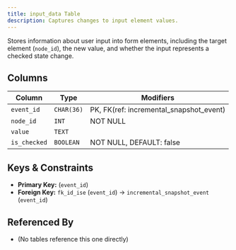 ```yaml
---
title: input_data Table
description: Captures changes to input element values.
---
```


Stores information about user input into form elements, including the target element (`node_id`), the new value, and whether the input represents a checked state change.

## Columns

| Column      | Type       | Modifiers                             |
|-------------|------------|---------------------------------------|
| `event_id`  | `CHAR(36)` | PK, FK(ref: incremental_snapshot_event)| 
| `node_id`   | `INT`      | NOT NULL                              |
| `value`     | `TEXT`     |                                       |
| `is_checked`| `BOOLEAN`  | NOT NULL, DEFAULT: false              |

## Keys & Constraints

- **Primary Key:** (`event_id`)
- **Foreign Key:** `fk_id_ise` (`event_id`) -> `incremental_snapshot_event` (`event_id`)

## Referenced By

- (No tables reference this one directly) 